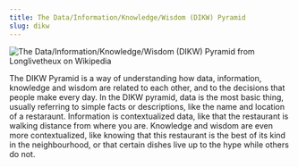 ```yaml
---
title: The Data/Information/Knowledge/Wisdom (DIKW) Pyramid
slug: dikw
---
```


![The Data/Information/Knowledge/Wisdom (DIKW) Pyramid from Longlivetheux on Wikipedia]({{https://en.wikipedia.org/wiki/DIKW_Pyramid#/media/File:DIKW_Pyramid.svg}}../_assets/dikw.png)

The DIKW Pyramid is a way of understanding how data, information, knowledge and wisdom are related to each other, and to the decisions that people make every day. In the DIKW pyramid, data is the most basic thing, usually referring to simple facts or descriptions, like the name and location of a restaraunt. Information is contextualized data, like that the restaurant is walking distance from where you are. Knowledge and wisdom are even more contextualized, like knowing that this restaurant is the best of its kind in the neighbourhood, or that certain dishes live up to the hype while others do not. 
